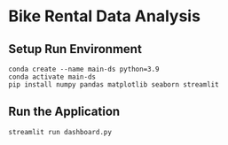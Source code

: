 # Bike Rental Data Analysis

## Setup Run Environment

```
conda create --name main-ds python=3.9
conda activate main-ds
pip install numpy pandas matplotlib seaborn streamlit
```

## Run the Application

```
streamlit run dashboard.py
```
